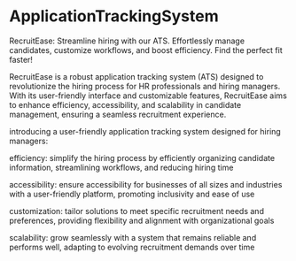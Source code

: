 # ApplicationTrackingSystem
RecruitEase: Streamline hiring with our ATS. Effortlessly manage candidates, customize workflows, and boost efficiency. Find the perfect fit faster!

RecruitEase is a robust application tracking system (ATS) designed to revolutionize the hiring process for HR professionals and hiring managers. With its user-friendly interface and customizable features, RecruitEase aims to enhance efficiency, accessibility, and scalability in candidate management, ensuring a seamless recruitment experience.

introducing a user-friendly application tracking system designed for hiring managers:

efficiency: simplify the hiring process by efficiently organizing candidate information, streamlining workflows, and reducing hiring time

accessibility: ensure accessibility for businesses of all sizes and industries with a user-friendly platform, promoting inclusivity and ease of use

customization: tailor solutions to meet specific recruitment needs and preferences, providing flexibility and alignment with organizational goals

scalability: grow seamlessly with a system that remains reliable and performs well, adapting to evolving recruitment demands over time
